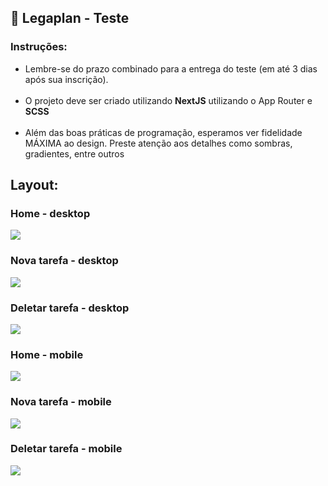 ## 📌 Legaplan - Teste

### Instruções:
<ul> 
    <li>Lembre-se do prazo combinado para a entrega do teste (em até 3 dias após sua inscrição).</li><br/>
     <li>O projeto deve ser criado utilizando <strong>NextJS</strong> utilizando o App Router e <strong>SCSS</strong></li> <br/>
     <li>Além das boas práticas de programação, esperamos ver fidelidade MÁXIMA ao design. Preste atenção aos detalhes como sombras, gradientes, entre outros</li>
    
</ul>


## Layout:

### Home - desktop
<img src='/src/app/public/layout/home-tarefas-desktop.png'/>

### Nova tarefa - desktop
<img src='/src/app/public/layout/adicionar-tarefas-desktop.png'/>

### Deletar tarefa - desktop
<img src='/src/app/public/layout/modal_deletar_desktop.png'/>
<br/>


### Home - mobile
<img src='/src/app/public/layout/home_tarefas_mobile.png'/>

### Nova tarefa - mobile
<img src='/src/app/public/layout/modal_nova_tarefa_mobile.png'/>

### Deletar tarefa - mobile
<img src='/src/app/public/layout/modal_deletar_mobile.png'/>

